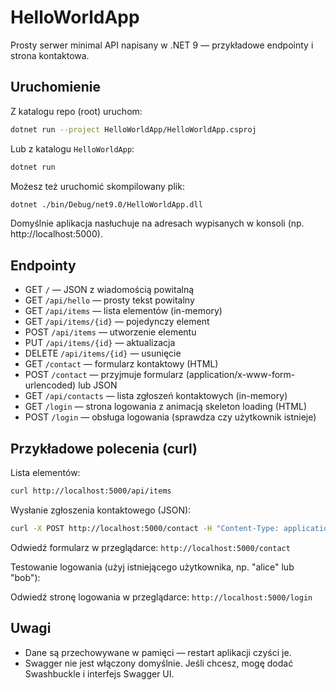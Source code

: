 # HelloWorldApp

Prosty serwer minimal API napisany w .NET 9 — przykładowe endpointy i strona kontaktowa.

## Uruchomienie

Z katalogu repo (root) uruchom:

```bash
dotnet run --project HelloWorldApp/HelloWorldApp.csproj
```

Lub z katalogu `HelloWorldApp`:

```bash
dotnet run
```

Możesz też uruchomić skompilowany plik:

```bash
dotnet ./bin/Debug/net9.0/HelloWorldApp.dll
```

Domyślnie aplikacja nasłuchuje na adresach wypisanych w konsoli (np. http://localhost:5000).

## Endpointy

- GET `/` — JSON z wiadomością powitalną
- GET `/api/hello` — prosty tekst powitalny
- GET `/api/items` — lista elementów (in-memory)
- GET `/api/items/{id}` — pojedynczy element
- POST `/api/items` — utworzenie elementu
- PUT `/api/items/{id}` — aktualizacja
- DELETE `/api/items/{id}` — usunięcie
- GET `/contact` — formularz kontaktowy (HTML)
- POST `/contact` — przyjmuje formularz (application/x-www-form-urlencoded) lub JSON
- GET `/api/contacts` — lista zgłoszeń kontaktowych (in-memory)
- GET `/login` — strona logowania z animacją skeleton loading (HTML)
- POST `/login` — obsługa logowania (sprawdza czy użytkownik istnieje)

## Przykładowe polecenia (curl)

Lista elementów:

```bash
curl http://localhost:5000/api/items
```

Wysłanie zgłoszenia kontaktowego (JSON):

```bash
curl -X POST http://localhost:5000/contact -H "Content-Type: application/json" -d '{"name":"Jan","email":"jan@example.com","message":"Cześć!"}'
```

Odwiedź formularz w przeglądarce: `http://localhost:5000/contact`

Testowanie logowania (użyj istniejącego użytkownika, np. "alice" lub "bob"):

Odwiedź stronę logowania w przeglądarce: `http://localhost:5000/login`

## Uwagi

- Dane są przechowywane w pamięci — restart aplikacji czyści je.
- Swagger nie jest włączony domyślnie. Jeśli chcesz, mogę dodać Swashbuckle i interfejs Swagger UI.
